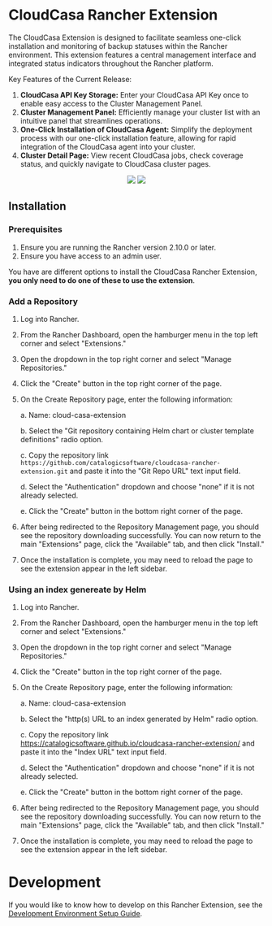 # CloudCasa Rancher Extension 
The CloudCasa Extension is designed to facilitate seamless one-click installation and monitoring of backup statuses within the Rancher environment. This extension features a central management interface and integrated status indicators throughout the Rancher platform.

Key Features of the Current Release:
1) **CloudCasa API Key Storage:** Enter your CloudCasa API Key once to enable easy access to the Cluster Management Panel.
2) **Cluster Management Panel:** Efficiently manage your cluster list with an intuitive panel that streamlines operations.
3) **One-Click Installation of CloudCasa Agent:** Simplify the deployment process with our one-click installation feature, allowing for rapid integration of the CloudCasa agent into your cluster.
4) **Cluster Detail Page:** View recent CloudCasa jobs, check coverage status, and quickly navigate to CloudCasa cluster pages.


<p align="middle">
   <img src="https://github.com/user-attachments/assets/48b1fda8-cd40-4831-9179-876bccd01c5c" />
   <img src="https://github.com/user-attachments/assets/47a79e5b-ecb5-46c1-bb7c-5113847c5ece" />
</p>

## Installation

### Prerequisites
1) Ensure you are running the Rancher version 2.10.0 or later.
2) Ensure you have access to an admin user. 

You have are different options to install the CloudCasa Rancher Extension, **you only need to do one of these to use the extension**. 

### Add a Repository
1) Log into Rancher.
2) From the Rancher Dashboard, open the hamburger menu in the top left corner and select "Extensions."
3) Open the dropdown in the top right corner and select "Manage Repositories."
4) Click the "Create" button in the top right corner of the page.
5) On the Create Repository page, enter the following information:

   a. Name: cloud-casa-extension

   b. Select the "Git repository containing Helm chart or cluster template definitions" radio option.

   c. Copy the repository link `https://github.com/catalogicsoftware/cloudcasa-rancher-extension.git` and paste it into the "Git Repo URL" text input field.

   d. Select the "Authentication" dropdown and choose "none" if it is not already selected.

   e. Click the "Create" button in the bottom right corner of the page.

7) After being redirected to the Repository Management page, you should see the repository downloading successfully. You can now return to the main "Extensions" page, click the "Available" tab, and then click "Install."
8) Once the installation is complete, you may need to reload the page to see the extension appear in the left sidebar.


### Using an index genereate by Helm
1) Log into Rancher.
2) From the Rancher Dashboard, open the hamburger menu in the top left corner and select "Extensions."
3) Open the dropdown in the top right corner and select "Manage Repositories."
4) Click the "Create" button in the top right corner of the page.
5) On the Create Repository page, enter the following information:

   a. Name: cloud-casa-extension

   b. Select the "http(s) URL to an index generated by Helm" radio option.

   c. Copy the repository link https://catalogicsoftware.github.io/cloudcasa-rancher-extension/ and paste it into the "Index URL" text input field.

   d. Select the "Authentication" dropdown and choose "none" if it is not already selected.

   e. Click the "Create" button in the bottom right corner of the page.

7) After being redirected to the Repository Management page, you should see the repository downloading successfully. You can now return to the main "Extensions" page, click the "Available" tab, and then click "Install."
8) Once the installation is complete, you may need to reload the page to see the extension appear in the left sidebar.

# Development
If you would like to know how to develop on this Rancher Extension, see the [Development Environment Setup Guide](DEVELOPMENT.md).
